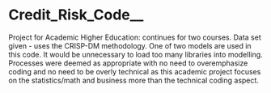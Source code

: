 # Credit_Risk_Code__
Project for Academic Higher Education: continues for two courses. Data set given - uses the CRISP-DM methodology. One of two models are used in this code.
It would be unnecessary to load too many libraries into modelling. Processes were deemed as appropriate with no need to overemphasize coding and no need to be overly technical as this academic project focuses on the statistics/math and business more than the technical coding aspect.
